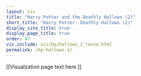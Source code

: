 ```yaml
---
layout: vis
title: "Harry Potter and the Deathly Hallows (2)"
short_title: "Harry Potter: Deathly Hallows (2)"
display_site_title: true
display_page_title: true
order: 47
vis_include: vis/hp/hallows_2_reuse.html
permalink: /hp-hallows-2/
---
```


[[Visualzation page text here.]]
